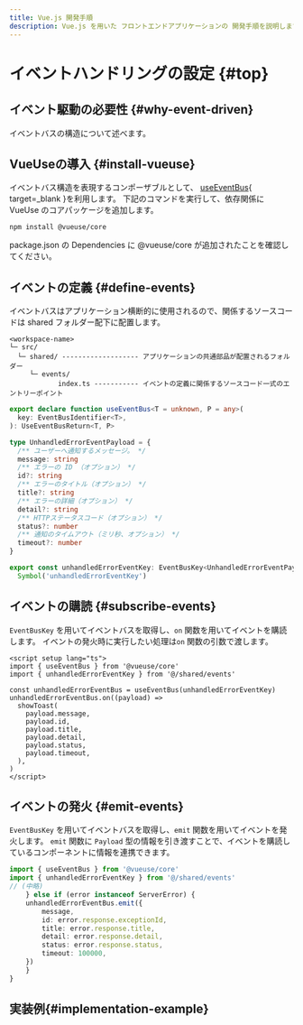 ```yaml
---
title: Vue.js 開発手順
description: Vue.js を用いた フロントエンドアプリケーションの 開発手順を説明します。
---
```


# イベントハンドリングの設定 {#top}

## イベント駆動の必要性 {#why-event-driven}

イベントバスの構造について述べます。

## VueUseの導入 {#install-vueuse}

イベントバス構造を表現するコンポーザブルとして、
[useEventBus](https://vueuse.org/core/useEventBus/#useeventbus){ target=_blank }を利用します。
下記のコマンドを実行して、依存関係に VueUse のコアパッケージを追加します。

```shell
npm install @vueuse/core
```

package.json の Dependencies に @vueuse/core が追加されたことを確認してください。

## イベントの定義 {#define-events}

イベントバスはアプリケーション横断的に使用されるので、関係するソースコードは shared フォルダー配下に配置します。

```text title="フォルダー構造" linenums="0" hl_lines="4"
<workspace-name>
└─ src/
  └─ shared/ ------------------- アプリケーションの共通部品が配置されるフォルダー
     └─ events/
            index.ts ----------- イベントの定義に関係するソースコード一式のエントリーポイント
```

```typescript
export declare function useEventBus<T = unknown, P = any>(
  key: EventBusIdentifier<T>,
): UseEventBusReturn<T, P>
```

```typescript
type UnhandledErrorEventPayload = {
  /** ユーザーへ通知するメッセージ。 */
  message: string
  /** エラーの ID （オプション） */
  id?: string
  /** エラーのタイトル（オプション） */
  title?: string
  /** エラーの詳細（オプション） */
  detail?: string
  /** HTTPステータスコード（オプション） */
  status?: number
  /** 通知のタイムアウト（ミリ秒、オプション） */
  timeout?: number
}
```

```typescript
export const unhandledErrorEventKey: EventBusKey<UnhandledErrorEventPayload> =
  Symbol('unhandledErrorEventKey')
```

## イベントの購読 {#subscribe-events}

`EventBusKey` を用いてイベントバスを取得し、`on` 関数を用いてイベントを購読します。
イベントの発火時に実行したい処理は`on` 関数の引数で渡します。

```vue title="イベントを購読する例"
<script setup lang="ts">
import { useEventBus } from '@vueuse/core'
import { unhandledErrorEventKey } from '@/shared/events'

const unhandledErrorEventBus = useEventBus(unhandledErrorEventKey)
unhandledErrorEventBus.on((payload) =>
  showToast(
    payload.message,
    payload.id,
    payload.title,
    payload.detail,
    payload.status,
    payload.timeout,
  ),
)
</script>
```

## イベントの発火 {#emit-events}

`EventBusKey` を用いてイベントバスを取得し、`emit` 関数を用いてイベントを発火します。
 `emit` 関数に `Payload` 型の情報を引き渡すことで、イベントを購読しているコンポーネントに情報を連携できます。

```typescript title="イベントを発火する例"
import { useEventBus } from '@vueuse/core'
import { unhandledErrorEventKey } from '@/shared/events'
// (中略)
    } else if (error instanceof ServerError) {
    unhandledErrorEventBus.emit({
        message,
        id: error.response.exceptionId,
        title: error.response.title,
        detail: error.response.detail,
        status: error.response.status,
        timeout: 100000,
    })
    }
}
```

## 実装例{#implementation-example}
